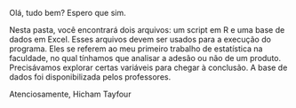 Olá, tudo bem? Espero que sim.

Nesta pasta, você encontrará dois arquivos: um script em R e uma base de dados em Excel. Esses arquivos devem ser usados para a execução do programa. Eles se referem ao meu primeiro trabalho de estatística na faculdade, no qual tínhamos que analisar a adesão ou não de um produto. Precisávamos explorar certas variáveis para chegar à conclusão. A base de dados foi disponibilizada pelos professores.

Atenciosamente, Hicham Tayfour
